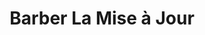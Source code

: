---
title: "Barber La Mise à Jour"
url: /saint-maurice-de-beynost/barber-la-mise-a-jour/
shop: Friseur
---